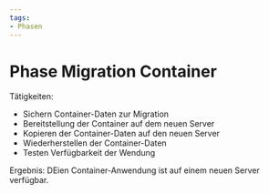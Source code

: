 ```yaml
---
tags:
- Phasen
---
```

# Phase Migration Container

Tätigkeiten:

* Sichern Container-Daten zur Migration
* Bereitstellung der Container auf dem neuen Server
* Kopieren der Container-Daten auf den neuen Server
* Wiederherstellen der Container-Daten
* Testen Verfügbarkeit der Wendung

Ergebnis: DEien Container-Anwendung ist auf einem neuen Server verfügbar.

